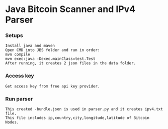 # Java Bitcoin Scanner and IPv4 Parser 

### Setups
```
Install java and maven 
Open CMD into JBS folder and run in order: 
mvn compile 
mvn exec:java -Dexec.mainClass=test.Test 
After running, it creates 2 json files in the data folder. 
```

### Access key
```
Get access key from free api key provider. 
```

### Run parser
```
This created -bundle.json is used in parser.py and it creates ipv4.txt file. 
This file includes ip,country,city,longitude,latitude of Bitcoin Nodes.
```


